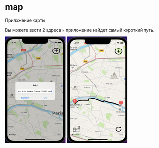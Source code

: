 # map

Приложение карты.

Вы можете вести 2 адреса и приложение найдет самый короткий путь.

<img src="Images/Address.png" width="200" height="350" >

<img src="Images/Route.png" width="200" height="350" >
